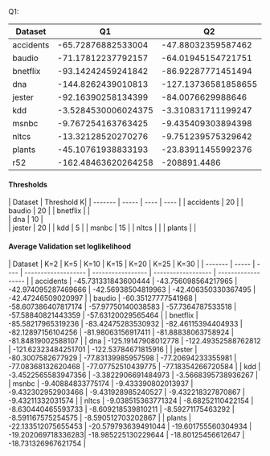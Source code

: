 Q1:

| Dataset |  Q1 | Q2 |  |
| ------- | ----- | ---- | ---- |
| accidents | -65.72876882533004 | -47.88032359587462 |  |
| baudio | -71.17812237792157 | -64.01945154721751 |  | 
| bnetflix | -93.14242459241842 | -86.92287771451494 |  | 
| dna | -144.8262439010813 | -127.13736581858655 | 
| jester | -92.16390258134399 | -84.0076629988646 |
| kdd | -3.5284530006024375 | -3.310831711199247 |
| msnbc | -9.767254163763425 | -9.435409303894398 |  | 
| nltcs | -13.32128520270276 | -9.751239575329642 |  |
| plants | -45.10761938833193 | -23.83911455992376 | 
| r52 | -162.48463620264258 | -208891.4486 |

#### Thresholds

| Dataset   |  Threshold K|
| -------   | ----- | ---- | ---- |
| accidents | 20 |
| baudio    | 20 | 
| bnetflix  |  |  
| dna       | 10 |  
| jester    | 20 |
| kdd       | 5 | 
| msnbc     | 15 | 
| nltcs     | |
| plants    | | 




#### Average Validation set loglikelihood


| Dataset   |  K=2                | K=5                 | K=10                | K=15               | K=20                | K=25               | K=30               |
| -------   | -----               | ----                | ------------------- | -----------------  | ------------------  | ------------------ |
| accidents | -45.731331843600444 | -43.756098564217965 | -42.974095287469666 | -42.56938504819963 | -42.406350330367495 | -42.47246509020997 | 
| baudio    | -60.35127777541968  | -58.607386407817174 | -57.97750140038583  | -57.7364787533518  | -57.58840821443359  | -57.63120029565464 |
| bnetflix  | -85.58217965319236  | -83.42475283530932  | -82.46115394404933  | -82.12897156104256 | -81.98063156917411  | -81.88838063758924 | -81.84819002588107 |
| dna       | -125.19147908012778 | -122.49352588762812 | -121.62323484251701 | -122.53784671815916 | 
| jester    | -80.3007582677929   | -77.83139985957598  | -77.20694233355981  | -77.08368132620468  | -77.07752510439775 | -77.18354266720584 |
| kdd       | -3.4522565583947356 | -3.3822906691484973 | -3.5668395738936267 |
| msnbc     | -9.40884833775174   | -9.433390802013937  | -9.432302952903466  | -9.431928985240527 | -9.432218327870867  | -9.43211332031574  |
| nltcs     | -9.038515363771324  | -8.68252110422154   | -8.630440465593733  | -8.609218539810211 | -8.59271175463292   | -8.591167575254575 | -8.590512703202867 |
| plants    | -22.133512075655453 | -20.579793639491044 | -19.601755560304934 | -19.202069718336283| -18.985225130229644 | -18.80125456612647 | -18.731326967621754 |

